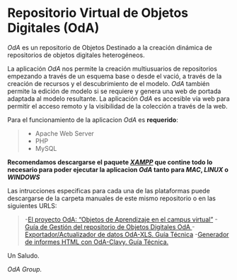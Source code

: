 Repositorio Virtual de Objetos Digitales (OdA)
===================

<i>OdA</i> es un repositorio de Objetos Destinado a la creación dinámica de repositorios de objetos digitales heterogéneos.

La aplicación <i>OdA</i> nos permite la creación multiusuarios de repositorios empezando a través de un esquema base o desde el vació, a través de la creación de recursos y el descubrimiento de el modelo.  <i>OdA</i> también permite la edición de modelo si se requiere y genera una web de portada adaptada al modelo resultante. La aplicación <i>OdA</i> es accesible vía web para permitir el acceso remoto y la visibilidad  de la colección a través de la web.

Para el funcionamiento de la aplicacion <i>OdA</i> es **requerido**:
> - Apache Web Server
> - PHP
> - MySQL

**Recomendamos descargarse el paquete <i>[XAMPP]</i> que contine todo lo necesario para poder ejecutar la aplicacion <i>OdA</i> tanto para <i>MAC</i>, <i>LINUX</i> o <i>WINDOWS</i>**  

Las intrucciones especificas para cada una de las plataformas puede descargarse de la carpeta manuales de este mismo repositorio o en las siguientes URLS:

>-[El proyecto OdA: “Objetos de Aprendizaje en el campus virtual”]
>-[Guía de Gestión del repositorio de Objetos Digitales OdA ]
>-[Exportador/Actualizador de datos OdA-XLS. Guía Técnica]
>-[Generador de informes HTML con OdA-Clavy. Guía Técnica.]

Un Saludo.

<i>OdA Group.</i>

[XAMPP]:  https://www.apachefriends.org/
[Guía de Gestión del repositorio de Objetos Digitales OdA ]: http://eprints.ucm.es/20263/
[El proyecto OdA: “Objetos de Aprendizaje en el campus virtual”]: http://eprints.ucm.es/14924/
[Exportador/Actualizador de datos OdA-XLS. Guía Técnica]: http://eprints.ucm.es/33011/
[Generador de informes HTML con OdA-Clavy. Guía Técnica.]: http://eprints.ucm.es/33012/
